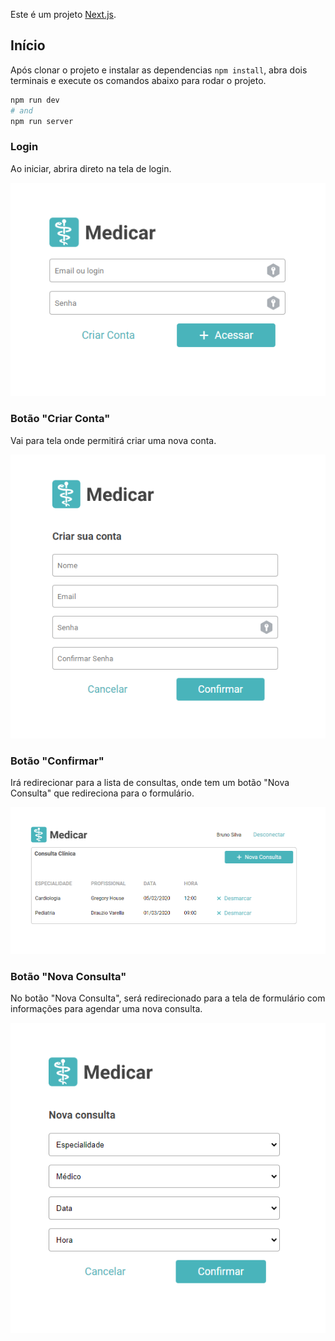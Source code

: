 Este é um projeto [Next.js](https://nextjs.org/).

## Início

Após clonar o projeto e instalar as dependencias ```npm install```, abra dois terminais e execute os comandos abaixo para rodar o projeto.

```bash
npm run dev
# and
npm run server
```

### Login

Ao iniciar, abrira direto na tela de login.

![login](https://github.com/brunosilva/medicar/blob/cade5b211bc502c2d2fd2aa2d51a3557b3b274eb/assets/images/login.png)


### Botão "Criar Conta"

Vai para tela onde permitirá criar uma nova conta.

![criar_conta](https://github.com/brunosilva/medicar/blob/cade5b211bc502c2d2fd2aa2d51a3557b3b274eb/assets/images/criar_conta.png)


### Botão "Confirmar"

Irá redirecionar para a lista de consultas, onde tem um botão "Nova Consulta" que redireciona para o formulário.

![tabela](https://github.com/brunosilva/medicar/blob/cade5b211bc502c2d2fd2aa2d51a3557b3b274eb/assets/images/tabela.png)

### Botão "Nova Consulta"

No botão "Nova Consulta", será redirecionado para a tela de formulário com informações para agendar uma nova consulta.

![nova_consulta](https://github.com/brunosilva/medicar/blob/cade5b211bc502c2d2fd2aa2d51a3557b3b274eb/assets/images/nova_consulta.png)

